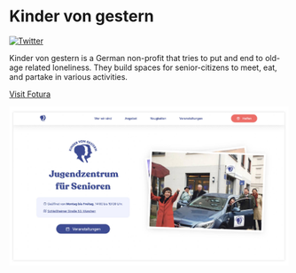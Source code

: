# Kinder von gestern

[![Twitter](https://img.shields.io/twitter/url?url=https%3A%2F%2Fgithub.com%2Fmaxibenner%2Ffotura)](https://twitter.com/intent/tweet?text=Wow:&url=https%3A%2F%2Fgithub.com%2Fmaxibenner%2Fkinder-von-gestern)

Kinder von gestern is a German non-profit that tries to put and end to old-age related loneliness. They build spaces for senior-citizens to meet, eat, and partake in various activities.


[Visit Fotura](https://kinder-von-gestern.vercel.app)

<img src="./readme_preview_new.jpg">



